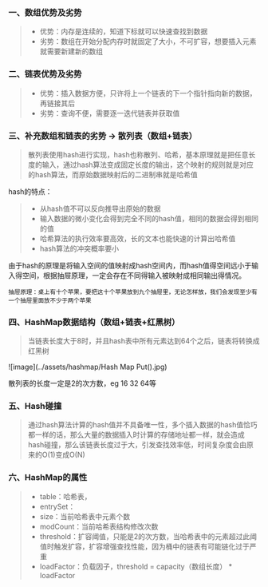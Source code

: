### 一、数组优势及劣势
> - 优势：内存是连续的，知道下标就可以快速查找到数据
> - 劣势：数组在开始分配内存时就固定了大小，不可扩容，想要插入元素就需要新建新的数组

### 二、链表优势及劣势
> - 优势：插入数据方便，只许将上一个链表的下一个指针指向新的数据，再链接其后
> - 劣势：查询不便，需要逐一迭代链表并获取值

### 三、补充数组和链表的劣势 -> 散列表（数组+链表）
> 散列表使用hash进行实现，hash也称散列、哈希，基本原理就是把任意长度的输入，通过hash算法变成固定长度的输出，这个映射的规则就是对应的hash算法，而原始数据映射后的二进制串就是哈希值

hash的特点：
> - 从hash值不可以反向推导出原始的数据
> - 输入数据的微小变化会得到完全不同的hash值，相同的数据会得到相同的值
> - 哈希算法的执行效率要高效，长的文本也能快速的计算出哈希值
> - hash算法的冲突概率要小

由于hash的原理是将输入空间的值映射成hash空间内，而hash值得空间远小于输入得空间，根据抽屉原理，一定会存在不同得输入被映射成相同输出得情况。

    抽屉原理：桌上有十个苹果，要把这十个苹果放到九个抽屉里，无论怎样放，我们会发现至少有一个抽屉里面放不少于两个苹果

### 四、HashMap数据结构（数组+链表+红黑树）

> 当链表长度大于8时，并且hash表中所有元素达到64个之后，链表将转换成红黑树

![image](../assets/hashmap/Hash Map Put().jpg)

散列表的长度一定是2的次方数，eg 16 32 64等

### 五、Hash碰撞
> 通过hash算法计算的hash值并不具备唯一性，多个插入数据的hash值恰巧都一样的话，那么大量的数据插入时计算的存储地址都一样，就会造成hash碰撞，那么该链表长度过于大，引发查找效率低，时间复杂度会由原来的O(1)变成O(N)

### 六、HashMap的属性
> - table：哈希表，
> - entrySet：
> - size：当前哈希表中元素个数
> - modCount：当前哈希表结构修改次数
> - threshold：扩容阈值，只能是2的次方数，当哈希表中的元素超过此阈值时触发扩容，扩容增强查找性能，因为桶中的链表有可能链化过于严重
> - loadFactor：负载因子，threshold = capacity（数组长度） * loadFactor